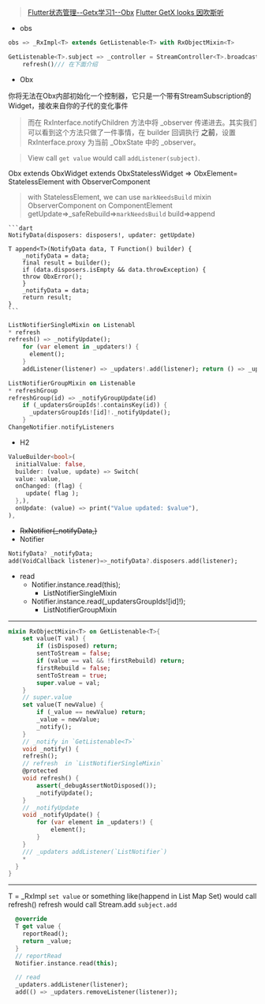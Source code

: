 > [Flutter状态管理--Getx学习1--Obx](https://juejin.cn/post/6943779627819073567#heading-6)
> [Flutter GetX looks 因吹斯听](https://juejin.cn/post/7040992086878847006)
* obs
```dart
obs => _RxImpl<T> extends GetListenable<T> with RxObjectMixin<T>

GetListenable<T>.subject => _controller = StreamController<T>.broadcast..add(T)
    refresh()/// 在下面介绍
```
* Obx

你将无法在Obx内部初始化一个控制器，它只是一个带有StreamSubscription的Widget，接收来自你的子代的变化事件
> 而在 RxInterface.notifyChildren 方法中将 _observer 传递进去。其实我们可以看到这个方法只做了一件事情，在 builder 回调执行
> **之前**，设置 RxInterface.proxy 为当前 _ObxState 中的 _observer。

> View call `get value` would call `addListener(subject)`.


Obx extends ObxWidget extends ObxStatelessWidget => ObxElement= StatelessElement with ObserverComponent
> with StatelessElement, we can use `markNeedsBuild`
mixin ObserverComponent on ComponentElement
    getUpdate=>_safeRebuild=>`markNeedsBuild`
    build=>append

    ```dart
    NotifyData(disposers: disposers!, updater: getUpdate)

    T append<T>(NotifyData data, T Function() builder) {
        _notifyData = data;
        final result = builder();
        if (data.disposers.isEmpty && data.throwException) {
        throw ObxError();
        }
        _notifyData = data;
        return result;
    }
    ```

```dart
ListNotifierSingleMixin on Listenabl
* refresh
refresh() => _notifyUpdate();
    for (var element in _updaters!) {
      element();
    }
    addListener(listener) => _updaters!.add(listener); return () => _updaters!.remove(listener);

ListNotifierGroupMixin on Listenable
* refreshGroup
refreshGroup(id) => _notifyGroupUpdate(id)
    if (_updatersGroupIds!.containsKey(id)) {
      _updatersGroupIds![id]!._notifyUpdate();
    }
ChangeNotifier.notifyListeners
```

* H2
```dart
ValueBuilder<bool>(
  initialValue: false,
  builder: (value, update) => Switch(
  value: value,
  onChanged: (flag) {
     update( flag );
  },),
  onUpdate: (value) => print("Value updated: $value"),
),
```
* ~~RxNotifier{_notifyData,}~~
* Notifier
```dart
NotifyData? _notifyData;
add(VoidCallback listener)=>_notifyData?.disposers.add(listener);

```
* read
  * Notifier.instance.read(this);
    * ListNotifierSingleMixin
  * Notifier.instance.read(_updatersGroupIds![id]!);
    * ListNotifierGroupMixin

---
```dart
mixin RxObjectMixin<T> on GetListenable<T>{
    set value(T val) {
        if (isDisposed) return;
        sentToStream = false;
        if (value == val && !firstRebuild) return;
        firstRebuild = false;
        sentToStream = true;
        super.value = val;
    }
    // super.value
    set value(T newValue) {
        if (_value == newValue) return;
        _value = newValue;
        _notify();
    }
    // _notify in `GetListenable<T>`
    void _notify() {
    refresh();
    // refresh  in `ListNotifierSingleMixin`
    @protected
    void refresh() {
        assert(_debugAssertNotDisposed());
        _notifyUpdate();
    }
    // _notifyUpdate
    void _notifyUpdate() {
        for (var element in _updaters!) {
            element();
        }
    }
    /// _updaters addListener(`ListNotifier`)
    * 
  }
}
```



------
T = _RxImpl<T>
`set value` or something like(happend in List Map Set) would call refresh()
refresh would call Stream.add `subject.add`
```dart
  @override
  T get value {
    reportRead();
    return _value;
  }
  // reportRead
  Notifier.instance.read(this);

  // read
  _updaters.addListener(listener);
  add(() => _updaters.removeListener(listener));
```